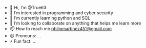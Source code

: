- 👋 Hi, I’m @True63
- 👀 I’m interested in programming and cyber security 
- 🌱 I’m currently learning python and SQL
- 💞️ I’m looking to collaborate on anything that helps me learn more
- 📫 How to reach me philipmartinez451@gmail.com
- 😄 Pronouns: ...
- ⚡ Fun fact: ...

<!---
True63/True63 is a ✨ special ✨ repository because its `README.md` (this file) appears on your GitHub profile.
You can click the Preview link to take a look at your changes.
--->
